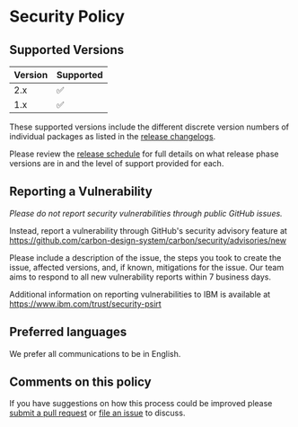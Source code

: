 # Security Policy

## Supported Versions

| Version | Supported          |
| ------- | ------------------ |
| 2.x     | :white_check_mark: |
| 1.x     | :white_check_mark: |

These supported versions include the different discrete version numbers of
individual packages as listed in the
[release changelogs](https://github.com/carbon-design-system/carbon/releases).

Please review the
[release schedule](https://github.com/carbon-design-system/carbon/blob/main/docs/release-schedule.md)
for full details on what release phase versions are in and the level of support
provided for each.

## Reporting a Vulnerability

_Please do not report security vulnerabilities through public GitHub issues._

Instead, report a vulnerability through GitHub's security advisory feature at
https://github.com/carbon-design-system/carbon/security/advisories/new

Please include a description of the issue, the steps you took to create the
issue, affected versions, and, if known, mitigations for the issue. Our team
aims to respond to all new vulnerability reports within 7 business days.

Additional information on reporting vulnerabilities to IBM is available at
https://www.ibm.com/trust/security-psirt

## Preferred languages

We prefer all communications to be in English.

## Comments on this policy

If you have suggestions on how this process could be improved please
[submit a pull request](https://github.com/carbon-design-system/carbon/compare)
or [file an issue](https://github.com/carbon-design-system/carbon/issues/new) to
discuss.
